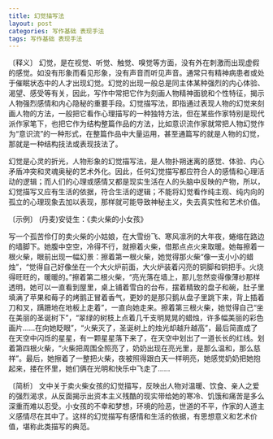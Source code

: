 ```yaml
---
title: 幻觉描写法
layout: post
categories: 写作基础 表现手法
tags: 写作基础 表现手法
---
```


〔释义〕 幻觉，是在视觉、听觉、触觉、嗅觉等方面，没有外在刺激而出现虚假的感觉。如没有形象而看见形象，没有声音而听见声音。通常只有精神病患者或处于催眠状态中的人才出现幻觉。幻觉的出现一般总是同主体某种强烈的内心体验、渴望、感受等有关，因此，写作中常把它作为刻画人物精神面貌和个性特征，揭示人物强烈感情和内心隐秘的重要手段。幻觉描写法，即指通过表现人物的幻觉来刻画人物的方法，一般把它看作心理描写的一种独特方法，但在某些作家特别是现代派作家笔下，也把它作为结构整篇作品的方法，比如意识流作家就常把人物幻觉作为“意识流”的一种形式，在整篇作品中大量运用，甚至通篇写的就是人物的幻觉，那就是一种结构技法或表现技法了。

幻觉是心灵的折光，人物形象的幻觉描写法，是人物扑朔迷离的感觉、体验、内心矛盾冲突和灵魂奥秘的艺术外化。因此，任何幻觉描写都应符合人的感情和心理活动的逻辑；而人们的心理或感情又都是现实生活在人的头脑中反映的产物，所以，幻觉描写又应有生活的依据，符合生活的逻辑；不能将幻觉看作纯主观、纯内向的孤立的心理现象去加以表现，那样就可能导致神秘主义，失去真实性和艺术价值。

〔示例〕 (丹麦)安徒生：《卖火柴的小女孩》

写一个孤苦伶仃的卖火柴的小姑娘，在大雪纷飞、寒风凛冽的大年夜，蜷缩在路边的墙脚下。她腹中空空，冷得不行，就擦着火柴，借那点点火来取暖。她每擦着一根火柴，眼前出现一幅幻景：擦着第一根火柴，她觉得那火柴“像一支小小的蜡烛”，“觉得自己好像坐在一个大火炉前面，大火炉装着闪亮的铜脚和铜把手。火烧得旺旺的，暖暖的。”擦着第二根火柴，“亮光落在墙上，那儿忽然变得像薄纱那样透明，她可以一直看到屋里，桌上铺着雪白的台布，摆着精致的盘子和碗，肚子里填满了苹果和莓子的烤鹅正冒着香气，更妙的是那只鹅从盘子里跳下来，背上插着刀和叉，蹒跚地在地板上走着”，一直向她走来。擦着第三根火柴，她觉得自己“坐在美丽的圣诞树下”，“翠绿的树枝上点着几千支明晃晃的蜡烛，许多幅美丽的彩色画片……在向她眨眼”，“火柴灭了，圣诞树上的烛光却越升越高”，最后简直成了在天空中闪烁的星星，有一颗星星落下来了，在天空中划出了一道长长的红线。划着第四根火柴，“火柴把周围全照亮了，奶奶出现在亮光里，是那么温和，那么慈祥”。最后，她擦着了一整把火柴，夜被照得跟白天一样明亮，她感觉奶奶把她抱起来，搂在怀里，她们俩在光明和快乐中飞走了……

〔简析〕 文中关于卖火柴女孩的幻觉描写，反映出人物对温暖、饮食、亲人之爱的强烈渴求，从反面揭示出资本主义残酷的现实带给她的寒冷、饥饿和痛苦是多么深重而难以忍受。小女孩的不幸和梦想，环境的险恶，世道的不平，作家的人道主义感情尽在其中了。这样的幻觉描写有感情和生活的依据，有思想意义和艺术价值，堪称此类描写的典范。 
